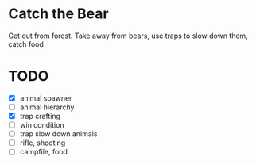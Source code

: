 # Catch the Bear

Get out from forest. Take away from bears, use traps to slow down them, catch
food

# TODO

- [x] animal spawner
- [ ] animal hierarchy
- [x] trap crafting
- [ ] win condition
- [ ] trap slow down animals
- [ ] rifle, shooting
- [ ] campfile, food
